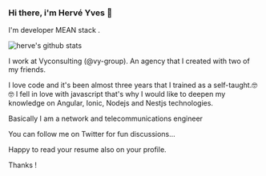 ### Hi there, i'm Hervé Yves 👋

I'm developer MEAN stack .

![herve's github stats](https://github-readme-stats.vercel.app/api?username=hervegithub&show_icons=true&theme=radical)

I work at Vyconsulting (@vy-group). An agency that I created with two of my friends.

I love code and it's been almost three years that I trained as a self-taught.🤓🤓 I fell in love with javascript that's why I would like to deepen my knowledge on Angular, Ionic, Nodejs and Nestjs technologies.

Basically I am a network and telecommunications engineer

You can follow me on Twitter for fun discussions...

Happy to read your resume also on your profile.

Thanks !

